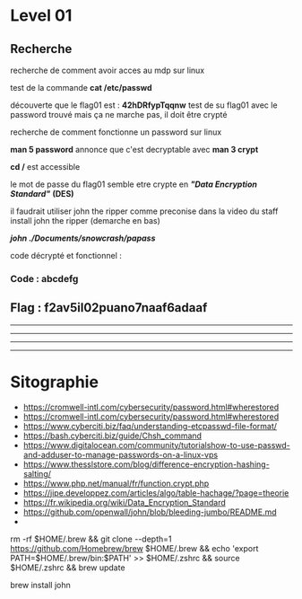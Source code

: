 # Level 01

## Recherche

recherche de comment avoir acces au mdp sur linux

test de la commande __cat /etc/passwd__

découverte que le flag01 est : 
__42hDRfypTqqnw__
test de su flag01 avec le password trouvé mais ça ne marche pas, il doit être crypté

recherche de comment fonctionne un password sur linux

__man 5 password__ annonce que c'est decryptable avec __man 3 crypt__

__cd /__ est accessible

le mot de passe du flag01 semble etre crypte en **_"Data Encryption Standard"_** __(DES)__

il faudrait utiliser john the ripper comme preconise dans la video du staff
install john the ripper (demarche en bas)

**_john ./Documents/snowcrash/papass_**

code décrypté et fonctionnel : 

### Code : abcdefg

## Flag : f2av5il02puano7naaf6adaaf

-----
-----
-----
-----


# Sitographie
- https://cromwell-intl.com/cybersecurity/password.html#wherestored
- https://cromwell-intl.com/cybersecurity/password.html#wherestored
- https://www.cyberciti.biz/faq/understanding-etcpasswd-file-format/
- https://bash.cyberciti.biz/guide/Chsh_command
- https://www.digitalocean.com/community/tutorialshow-to-use-passwd-and-adduser-to-manage-passwords-on-a-linux-vps
- https://www.thesslstore.com/blog/difference-encryption-hashing-salting/
- https://www.php.net/manual/fr/function.crypt.php
- https://jipe.developpez.com/articles/algo/table-hachage/?page=theorie
- https://fr.wikipedia.org/wiki/Data_Encryption_Standard
- https://github.com/openwall/john/blob/bleeding-jumbo/README.md
- 



rm -rf $HOME/.brew && git clone --depth=1 https://github.com/Homebrew/brew $HOME/.brew && echo 'export PATH=$HOME/.brew/bin:$PATH' >> $HOME/.zshrc && source    $HOME/.zshrc && brew update

brew install john